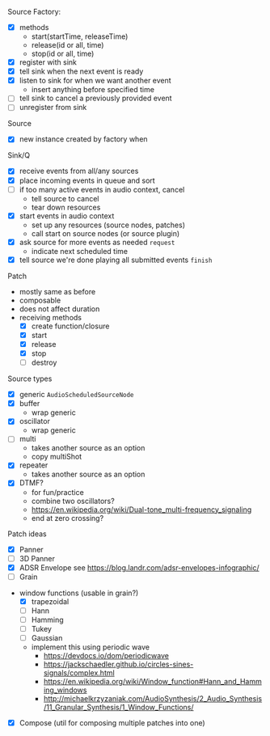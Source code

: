 Source Factory:
- [x] methods
  - start(startTime, releaseTime)
  - release(id or all, time)
  - stop(id or all, time)
- [x] register with sink
- [x] tell sink when the next event is ready
- [x] listen to sink for when we want another event
  - insert anything before specified time
- [ ] tell sink to cancel a previously provided event
- [ ] unregister from sink

Source
- [x] new instance created by factory when 

Sink/Q
- [x] receive events from all/any sources
- [x] place incoming events in queue and sort
- [ ] if too many active events in audio context, cancel
  - tell source to cancel
  - tear down resources
- [x] start events in audio context
  - set up any resources (source nodes, patches)
  - call start on source nodes (or source plugin)
- [x] ask source for more events as needed `request`
  - indicate next scheduled time
- [x] tell source we're done playing all submitted events `finish`

Patch
- mostly same as before
- composable
- does not affect duration
- receiving methods
  - [x] create function/closure
  - [x] start
  - [x] release
  - [x] stop
  - [ ] destroy

Source types
- [x] generic `AudioScheduledSourceNode`
- [x] buffer
  - wrap generic
- [x] oscillator
  - wrap generic
- [ ] multi
  - takes another source as an option
  - copy multiShot
- [x] repeater
  - takes another source as an option
- [x] DTMF?
  - for fun/practice
  - combine two oscillators?
  - https://en.wikipedia.org/wiki/Dual-tone_multi-frequency_signaling
  - end at zero crossing?

Patch ideas
- [x] Panner
- [ ] 3D Panner
- [x] ADSR Envelope
  see https://blog.landr.com/adsr-envelopes-infographic/
- [ ] Grain
- window functions (usable in grain?)
  - [x] trapezoidal
  - [ ] Hann
  - [ ] Hamming
  - [ ] Tukey
  - [ ] Gaussian
  - implement this using periodic wave
    - https://devdocs.io/dom/periodicwave
    - https://jackschaedler.github.io/circles-sines-signals/complex.html
    - https://en.wikipedia.org/wiki/Window_function#Hann_and_Hamming_windows
    - http://michaelkrzyzaniak.com/AudioSynthesis/2_Audio_Synthesis/11_Granular_Synthesis/1_Window_Functions/
- [x] Compose (util for composing multiple patches into one)
